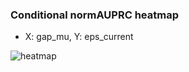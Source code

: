 ### Conditional normAUPRC heatmap

- X: gap_mu, Y: eps_current

![heatmap](/home/elicer/project_0814_2/results/20250816-121951/holdout/conditional_heatmap_gap_mu_vs_eps_current.png)
